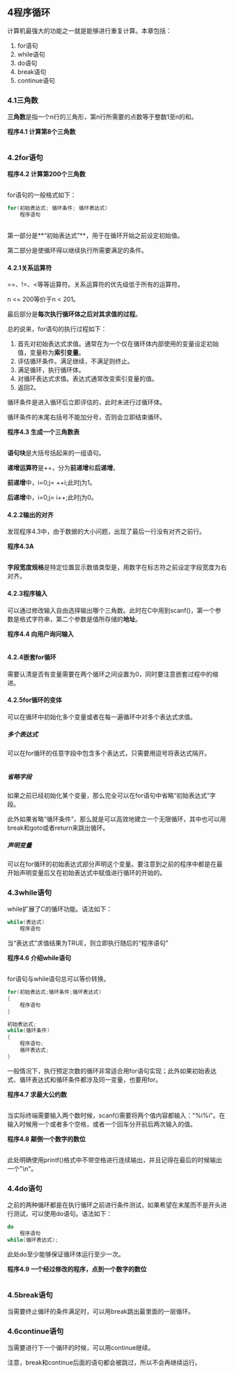 ## 4程序循环
计算机最强大的功能之一就是能够进行重复计算。本章包括：

1. for语句
2. while语句
3. do语句
4. break语句
5. continue语句

### 4.1三角数
**三角数**是指一个n行的三角形，第n行所需要的点数等于整数1至n的和。

**程序4.1 计算第8个三角数**

```c++
```

### 4.2for语句
**程序4.2 计算第200个三角数**

```c++
```

for语句的一般格式如下：


```c++
for(初始表达式; 循环条件; 循环表达式)
    程序语句
    
```

第一部分是**“初始表达式”**，用于在循环开始之前设定初始值。

第二部分是使循环得以继续执行所需要满足的条件。

#### 4.2.1关系运算符
==、!=、<等等运算符。关系运算符的优先级低于所有的运算符。

n <= 200等价于n < 201。

最后部分是**每次执行循环体之后对其求值的过程**。

总的说来，for语句的执行过程如下：

1. 首先对初始表达式求值。通常在为一个仅在循环体内部使用的变量设定初始值，变量称为**索引变量**。
2. 评估循环条件。满足继续，不满足则终止。
3. 满足循环，执行循环体。
4. 对循环表达式求值。表达式通常改变索引变量的值。
5. 返回2。

循环条件是进入循环后立即评估的，此时未进行过循环体。

循环条件的末尾右括号不能加分号，否则会立即结束循环。

**程序4.3 生成一个三角数表**

```c++

```

**语句块**是大括号括起来的一组语句。

**递增运算符**是++，分为**前递增**和**后递增**。

**前递增**中，i=0;j= ++i;此时j为1。

**后递增**中，i=0;j= i++;此时j为0。

#### 4.2.2输出的对齐
发现程序4.3中，由于数据的大小问题，出现了最后一行没有对齐之前行。

**程序4.3A**

```c++

```
**字段宽度规格**是特定位置显示数值类型是，用数字在标志符之前设定字段宽度为右对齐。


#### 4.2.3程序输入

可以通过修改输入自由选择输出哪个三角数。此时在C中用到scanf()，第一个参数是格式字符串，第二个参数是值所存储的**地址**。

**程序4.4 向用户询问输入**

```c++

```

#### 4.2.4嵌套for循环
需要认清是否有变量需要在两个循环之间设置为0，同时要注意嵌套过程中的缩进。

#### 4.2.5for循环的变体
可以在循环中初始化多个变量或者在每一遍循环中对多个表达式求值。
##### 多个表达式
可以在for循环的任意字段中包含多个表达式，只需要用逗号将表达式隔开。

```c++

```

##### 省略字段
如果之前已经初始化某个变量，那么完全可以在for语句中省略“初始表达式”字段。

此外如果省略“循环条件”，那么就是可以高效地建立一个无限循环，其中也可以用break和goto或者return来跳出循环。

##### 声明变量
可以在for循环的初始表达式部分声明这个变量。要注意到之前的程序中都是在最开始声明变量后又在初始表达式中赋值进行循环的开始的。


### 4.3while语句
while扩展了C的循环功能。语法如下：

```c++
while(表达式)
    程序语句
```

当“表达式”求值结果为TRUE，则立即执行随后的“程序语句”

**程序4.6 介绍while语句**

```c++

```

for语句与while语句总可以等价转换。


```c++
for(初始表达式;循环条件;循环表达式)
{
    程序语句
}
```

```c++
初始表达式;
while(循环条件)
{
    程序语句;
    循环表达式;
}
```
一般情况下，执行预定次数的循环非常适合用for语句实现；此外如果初始表达式、循环表达式和循环条件都涉及同一变量，也要用for。

**程序4.7 求最大公约数**

```c++

```
当实际终端需要输入两个数时候，scanf()需要将两个值内容都输入："%i%i"。在输入时候用一个或者多个空格，或者一个回车分开前后两次输入的值。

**程序4.8 颠倒一个数字的数位**

```c++

```
此处明确使用printf()格式中不带空格进行连续输出，并且记得在最后的时候输出一个"\n"。

### 4.4do语句
之前的两种循环都是在执行循环之前进行条件测试，如果希望在末尾而不是开头进行测试，可以使用do语句。语法如下：

```c++
do
    程序语句
while(循环表达式);
```

此处do至少能够保证循环体运行至少一次。

**程序4.9 一个经过修改的程序，点到一个数字的数位**


```c++

```

### 4.5break语句
当需要终止循环的条件满足时，可以用break跳出最里面的一层循环。

### 4.6continue语句
当需要进行下一个循环的时候，可以用continue继续。

注意，break和continue后面的语句都会被跳过，所以不会再继续运行。

